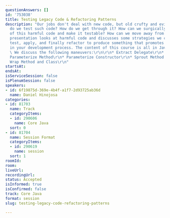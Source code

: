 ```yaml
---
questionAnswers: []
id: '753038'
title: Testing Legacy Code & Refactoring Patterns
description: "Our jobs don't deal with new code, but old crufty and evil code. How
  do we test such code? How do we get through it? How can we surgically remove some
  of this harmful code and make it testable? How can we move away from excessive mocking?\r\n\r\nThis
  presentation looks at harmful code and discusses some strategies we can use to diagnose,
  test, apply, and finally refactor to produce something that promotes some sanity
  in your development process. The content of this course is all in Java and Junit.
  \ We discuss the following maneuvers:\r\n\r\n* Extract Delegate\r\n* Extract Interface\r\n*
  Parameterize Method\r\n* Parameterize Constructor\r\n* Sprout Method and Class\r\n*
  Wrap Method and Class\r\n"
startsAt:
endsAt:
isServiceSession: false
isPlenumSession: false
speakers:
- id: 6f19875d-369e-4b4f-a1f7-2d93725ab36d
  name: Daniel Hinojosa
categories:
- id: 81703
  name: Track
  categoryItems:
  - id: 290606
    name: Core Java
  sort: 0
- id: 81704
  name: Session Format
  categoryItems:
  - id: 290619
    name: session
  sort: 1
roomId:
room:
liveUrl:
recordingUrl:
status: Accepted
isInformed: true
isConfirmed: false
track: Core Java
format: session
slug: testing-legacy-code-refactoring-patterns

---
```

